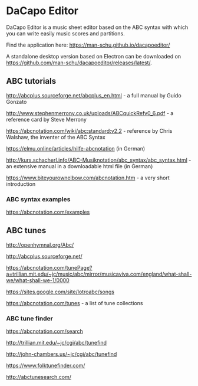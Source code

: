 # DaCapo Editor
DaCapo Editor is a music sheet editor based on the ABC syntax with which you can write easily music scores and partitions.

Find the application here: https://man-schu.github.io/dacapoeditor/

A standalone desktop version based on Electron can be downloaded on https://github.com/man-schu/dacapoeditor/releases/latest/.

## ABC tutorials

http://abcplus.sourceforge.net/abcplus_en.html - a full manual by Guido Gonzato

http://www.stephenmerrony.co.uk/uploads/ABCquickRefv0_6.pdf - a reference card by Steve Merrony

https://abcnotation.com/wiki/abc:standard:v2.2 - reference by Chris Walshaw, the inventer of the ABC Syntax

https://elmu.online/articles/hilfe-abcnotation (in German)

http://kurs.schacherl.info/ABC-Musiknotation/abc_syntax/abc_syntax.html - an extensive manual in a downloadable html file (in German)

https://www.biteyourownelbow.com/abcnotation.htm - a very short introduction


### ABC syntax examples
https://abcnotation.com/examples


## ABC tunes

http://openhymnal.org/Abc/

http://abcplus.sourceforge.net/

https://abcnotation.com/tunePage?a=trillian.mit.edu/~jc/music/abc/mirror/musicaviva.com/england/what-shall-we/what-shall-we-1/0000

https://sites.google.com/site/lotroabc/songs

https://abcnotation.com/tunes - a list of tune collections

### ABC tune finder

https://abcnotation.com/search

http://trillian.mit.edu/~jc/cgi/abc/tunefind

http://john-chambers.us/~jc/cgi/abc/tunefind

https://www.folktunefinder.com/

http://abctunesearch.com/


